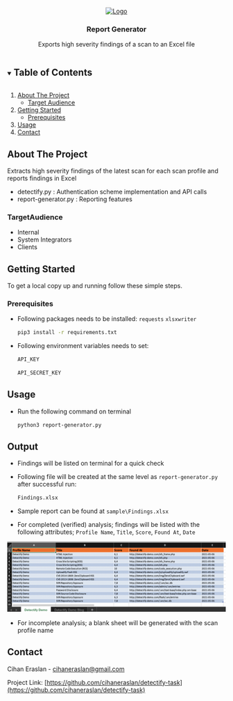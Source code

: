 



<!-- PROJECT LOGO -->
<br />
<p align="center">
  <a href="https://github.com/cihaneraslan/detectify-task">
    <img src="https://detectify.com/site/themes/detectify/img/primary_logo.svg" alt="Logo" width="80" height="80">

  </a>

  <h3 align="center">Report Generator</h3>

  <p align="center">
    Exports high severity findings of a scan to an Excel file
    <br />
  </p>




<!-- TABLE OF CONTENTS -->
<details open="open">
  <summary><h2 style="display: inline-block">Table of Contents</h2></summary>
  <ol>
    <li>
      <a href="#about-the-project">About The Project</a>
      <ul>
        <li><a href="#TargetAudience">Target Audience</a></li>
      </ul>
    </li>
    <li>
      <a href="#getting-started">Getting Started</a>
      <ul>
        <li><a href="#prerequisites">Prerequisites</a></li>
      </ul>
    </li>
    <li><a href="#usage">Usage</a></li>
    <li><a href="#contact">Contact</a></li>
  </ol>
</details>



<!-- ABOUT THE PROJECT -->
## About The Project


Extracts high severity findings of the latest scan for each scan profile and reports findings in Excel
* detectify.py : Authentication scheme implementation and API calls
* report-generator.py : Reporting features
### TargetAudience

* []()Internal
* []()System Integrators
* []()Clients



<!-- GETTING STARTED -->
## Getting Started

To get a local copy up and running follow these simple steps.

### Prerequisites

* Following packages needs to be installed:
`requests`
`xlsxwriter`

  ```sh
  pip3 install -r requirements.txt
  ```
  
* Following environment variables needs to set:
  ```sh
  API_KEY
  ```
  ```sh
  API_SECRET_KEY
  ```



<!-- USAGE EXAMPLES -->
## Usage
* Run the following command on terminal
   ```sh
   python3 report-generator.py
   ```
<!-- OUTPUT -->
## Output
* Findings will be listed on terminal for a quick check
* Following file will be created at the same level as `report-generator.py` after successful run:
   ```sh
   Findings.xlsx
   ```
  
* Sample report can be found at `sample\Findings.xlsx` 

* For completed (verified) analysis;  findings will be listed with the following attributes; `Profile Name`, `Title`, `Score`, `Found At`, `Date`

![report-generator][product-screenshot]

* For incomplete analysis; a blank sheet will be generated with the scan profile name 





<!-- CONTACT -->
## Contact

Cihan Eraslan - cihaneraslan@gmail.com

Project Link: [https://github.com/cihaneraslan/detectify-task](https://github.com/cihaneraslan/detectify-task)



<!-- MARKDOWN LINKS & IMAGES -->
<!-- https://www.markdownguide.org/basic-syntax/#reference-style-links -->
[product-screenshot]: images/SampleOutput.png
